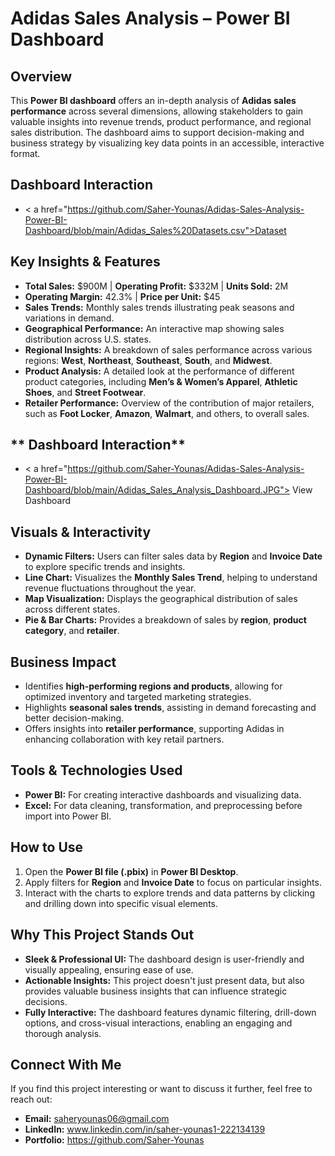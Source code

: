
# **Adidas Sales Analysis – Power BI Dashboard**

## **Overview**
This **Power BI dashboard** offers an in-depth analysis of **Adidas sales performance** across several dimensions, allowing stakeholders to gain valuable insights into revenue trends, product performance, and regional sales distribution. The dashboard aims to support decision-making and business strategy by visualizing key data points in an accessible, interactive format.

## **Dashboard Interaction**
- < a href="https://github.com/Saher-Younas/Adidas-Sales-Analysis-Power-BI-Dashboard/blob/main/Adidas_Sales%20Datasets.csv">Dataset</a>

## **Key Insights & Features**
- **Total Sales:** $900M | **Operating Profit:** $332M | **Units Sold:** 2M
- **Operating Margin:** 42.3% | **Price per Unit:** $45
- **Sales Trends:** Monthly sales trends illustrating peak seasons and variations in demand.
- **Geographical Performance:** An interactive map showing sales distribution across U.S. states.
- **Regional Insights:** A breakdown of sales performance across various regions: **West**, **Northeast**, **Southeast**, **South**, and **Midwest**.
- **Product Analysis:** A detailed look at the performance of different product categories, including **Men’s & Women’s Apparel**, **Athletic Shoes**, and **Street Footwear**.
- **Retailer Performance:** Overview of the contribution of major retailers, such as **Foot Locker**, **Amazon**, **Walmart**, and others, to overall sales.

## ** Dashboard Interaction**
- < a href="https://github.com/Saher-Younas/Adidas-Sales-Analysis-Power-BI-Dashboard/blob/main/Adidas_Sales_Analysis_Dashboard.JPG"> View Dashboard</a>

## **Visuals & Interactivity**
- **Dynamic Filters:** Users can filter sales data by **Region** and **Invoice Date** to explore specific trends and insights.
- **Line Chart:** Visualizes the **Monthly Sales Trend**, helping to understand revenue fluctuations throughout the year.
- **Map Visualization:** Displays the geographical distribution of sales across different states.
- **Pie & Bar Charts:** Provides a breakdown of sales by **region**, **product category**, and **retailer**.

## **Business Impact**
- Identifies **high-performing regions and products**, allowing for optimized inventory and targeted marketing strategies.
- Highlights **seasonal sales trends**, assisting in demand forecasting and better decision-making.
- Offers insights into **retailer performance**, supporting Adidas in enhancing collaboration with key retail partners.

## **Tools & Technologies Used**
- **Power BI:** For creating interactive dashboards and visualizing data.
- **Excel:** For data cleaning, transformation, and preprocessing before import into Power BI.

## **How to Use**
1. Open the **Power BI file (.pbix)** in **Power BI Desktop**.
2. Apply filters for **Region** and **Invoice Date** to focus on particular insights.
3. Interact with the charts to explore trends and data patterns by clicking and drilling down into specific visual elements.

## **Why This Project Stands Out**
- **Sleek & Professional UI:** The dashboard design is user-friendly and visually appealing, ensuring ease of use.
- **Actionable Insights:** This project doesn't just present data, but also provides valuable business insights that can influence strategic decisions.
- **Fully Interactive:** The dashboard features dynamic filtering, drill-down options, and cross-visual interactions, enabling an engaging and thorough analysis.

## **Connect With Me**
If you find this project interesting or want to discuss it further, feel free to reach out:
- **Email:** saheryounas06@gmail.com
- **LinkedIn:** www.linkedin.com/in/saher-younas1-222134139
- **Portfolio:** https://github.com/Saher-Younas

